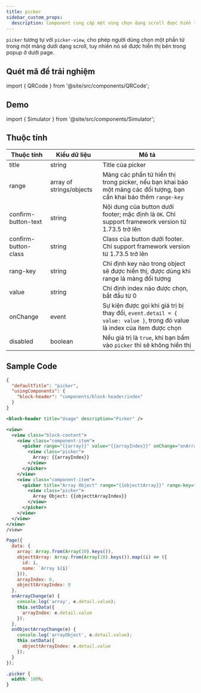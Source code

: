 ```yaml
---
title: picker
sidebar_custom_props:
  description: Component cung cấp một vùng chọn dạng scroll được hiển thị bên trong popup
---
```


`picker` tương tự với `picker-view`, cho phép người dùng chọn một phần tử trong một mảng dưới dạng scroll, tuy nhiên nó sẽ được hiển thị bên trong popup ở dưới page.

## Quét mã để trải nghiệm

import { QRCode } from '@site/src/components/QRCode';

<QRCode page="pages/component/basic/picker/index" />

## Demo

import { Simulator } from '@site/src/components/Simulator';

<Simulator page="pages/component/basic/picker/index" />

## Thuộc tính

| Thuộc tính           | Kiểu dữ liệu             | Mô tả                                                                                                                   |
| -------------------- | ------------------------ | ----------------------------------------------------------------------------------------------------------------------- |
| title                | string                   | Title của picker                                                                                                        |
| range                | array of strings/objects | Mảng các phần tử hiển thị trong picker, nếu bạn khai báo một mảng các đối tượng, bạn cần khai báo thêm `range-key`      |
| confirm-button-text  | string                   | Nội dung của button dưới footer; mặc định là `OK`. Chỉ support framework version từ 1.73.5 trở lên                      |
| confirm-button-class | string                   | Class của button dưới footer. Chỉ support framework version từ 1.73.5 trở lên                                           |
| rang-key             | string                   | Chỉ định key nào trong object sẽ được hiển thị, được dùng khi range là mảng đối tượng                                   |
| value                | string                   | Chỉ định index nào được chọn, bắt đầu từ 0                                                                              |
| onChange             | event                    | Sự kiện được gọi khi giá trị bị thay đổi, `event.detail = { value: value }`, trong đó value là index của item được chọn |
| disabled             | boolean                  | Nếu giá trị là `true`, khi bạn bấm vào `picker` thì sẽ không hiển thị                                                   |

## Sample Code

```json title=index.json
{
  "defaultTitle": "picker",
  "usingComponents": {
    "block-header": "components/block-header/index"
  }
}
```

```xml titel=index.txml
<block-header title="Usage" description="Picker" />

<view>
  <view class="block-content">
    <view class="component-item">
      <picker range="{{array}}" value="{{arrayIndex}}" onChange="onArrayChange">
        <view class="picker">
          Array: {{arrayIndex}}
        </view>
      </picker>
    </view>
    <view class="component-item">
      <picker title="Array Object" range="{{objecttArray}}" range-key="name" value="{{objecttArrayIndex}}" onChange="onObjectArrayChange">
        <view class="picker">
          Array Object: {{objecttArrayIndex}}
        </view>
      </picker>
    </view>
  </view>
</view>
/view>
```

```js title=index.js
Page({
  data: {
    array: Array.from(Array(10).keys()),
    objecttArray: Array.from(Array(10).keys()).map((i) => ({
      id: i,
      name: `Array ${i}`
    })),
    arrayIndex: 0,
    objecttArrayIndex: 0
  },
  onArrayChange(e) {
    console.log('array', e.detail.value);
    this.setData({
      arrayIndex: e.detail.value
    });
  },
  onObjectArrayChange(e) {
    console.log('arrayObject', e.detail.value);
    this.setData({
      objecttArrayIndex: e.detail.value
    });
  }
});
```

```css title=index.tcss
.picker {
  width: 100%;
}
```
